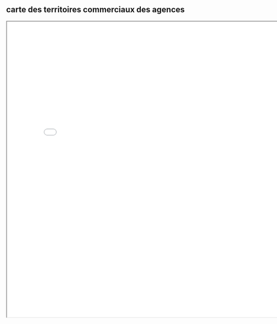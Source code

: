## carte des territoires commerciaux des agences
<iframe src="carte.html" height="800" width="800"><\iframe>
